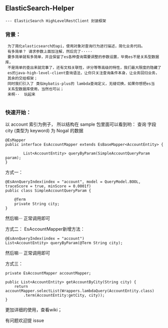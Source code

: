 ## ElasticSearch-Helper 
    --- ElasticSearch HighLevelRestClient 封装框架 

### 背景：
```
 为了简化elasticsearch的api，使用对象对查询行为进行描述，简化业务代码。
 有多简单？ 请求参数上面加注解，然后完了·····  
 要多简单就有多简单，并且保留了es各种查询需要调整的参数设置，毕竟es不是关系型数据库，
 不是简单的查出来就完事了，还有文档关联性，评分等等高级的特性，我们最大限度的隐藏了
 es的java-high-level-client查询语法，让你只关注查询条件本身，让业务回归业务，
 其余的交给框架；
 同时我们引入了 类似mybatis-plus的 lambda查询定义，无缝切换，如果你想把es当
 关系型数据库使用，当然也可以；
 来啊··  玩起来
 
```
### 快速开始：  
以 account 索引为例子， 所以结构在 sample 包里面可以看到哟：
查询 字段 city (类型为 keyword) 为 Nogal 的数据

    @EsMapper
    public interface EsAccountMapper extends EsBaseMapper<AccountEntity> {
        
        	List<AccountEntity> queryByParam(SimpleAccountQueryParam param);
    }

方式一： 

    @EsAnnQueryIndex(index = "account", model = QueryModel.BOOL, traceScore = true, minScore = 0.0001f)
    public class SimpleAccountQueryParam {
        
        @Term
        private String city;
    }

然后嘛···  正常调用即可

方式二：
EsAccountMapper新增方法：
    
    @EsAnnQueryIndex(index = "account")
    List<AccountEntity> queryByParam(@Term String city);

然后嘛···  正常调用即可

方式三：

    private EsAccountMapper accountMapper;

    public List<AccountEntity> getAccountByCity(String city) {
        return accountMapper.selectList(Wrappers.lambdaQuery(AccountEntity.class)
            .term(AccountEntity:getCity, city));
    }

更加详细的使用，查看wiki；

有问题欢迎提 issue

```
